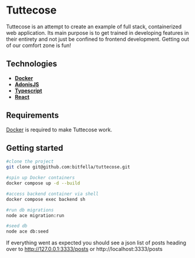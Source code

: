 # Tuttecose

Tuttecose is an attempt to create an example of full stack, containerized web application. Its main purpose is to get trained in developing features in their entirety and not just be confined to frontend development. Getting out of our comfort zone is fun!

## Technologies

- [**Docker**](https://www.docker.com/)
- [**AdonisJS**](https://adonisjs.com/)
- [**Typescript**](https://www.typescriptlang.org/)
- [**React**](https://react.dev/)

## Requirements

[Docker](https://www.docker.com/) is required to make Tuttecose work.

## Getting started

```bash
#clone the project
git clone git@github.com:bitfella/tuttecose.git

#spin up Docker containers
docker compose up -d --build

#access backend container via shell
docker compose exec backend sh

#run db migrations
node ace migration:run

#seed db
node ace db:seed
```

If everything went as expected you should see a json list of posts heading over to http://127.0.0.1:3333/posts or http://localhost:3333/posts
